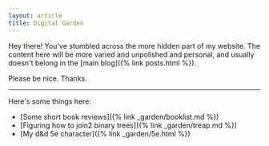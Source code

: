 ```yaml
---
layout: article
title: Digital Garden
---
```


Hey there! You've stumbled across the more hidden part of my website. The content here will be more varied and unpolished and personal, and usually doesn't belong in the [main blog]({% link posts.html %}).

Please be nice. Thanks.

---

Here's some things here:

- [Some short book reviews]({% link _garden/booklist.md %})
- [Figuring how to join2 binary trees]({% link _garden/treap.md %})
- [My d&d 5e character]({% link _garden/5e.html %})
